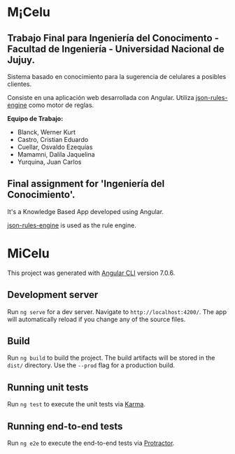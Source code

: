 # M¡Celu
## Trabajo Final para Ingeniería del Conocimento - Facultad de Ingeniería - Universidad Nacional de Jujuy.

Sistema basado en conocimiento para la sugerencia de celulares a posibles clientes.

Consiste en una aplicación web desarrollada con Angular.
Utiliza [json-rules-engine](https://github.com/cachecontrol/json-rules-engine) como motor de reglas.

**Equipo de Trabajo:**
* Blanck, Werner Kurt
* Castro, Cristian Eduardo
* Cuellar, Osvaldo Ezequías
* Mamamni, Dalila Jaquelina
* Yurquina, Juan Carlos

## Final assignment for 'Ingeniería del Conocimiento'.

It's a Knowledge Based App developed using Angular.

[json-rules-engine](https://github.com/cachecontrol/json-rules-engine) is used as the rule engine.


# MiCelu

This project was generated with [Angular CLI](https://github.com/angular/angular-cli) version 7.0.6.

## Development server

Run `ng serve` for a dev server. Navigate to `http://localhost:4200/`. The app will automatically reload if you change any of the source files.

## Build

Run `ng build` to build the project. The build artifacts will be stored in the `dist/` directory. Use the `--prod` flag for a production build.

## Running unit tests

Run `ng test` to execute the unit tests via [Karma](https://karma-runner.github.io).

## Running end-to-end tests

Run `ng e2e` to execute the end-to-end tests via [Protractor](http://www.protractortest.org/).

